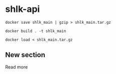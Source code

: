 # shlk-api
 
 ```docker save shlk_main | gzip > shlk_main.tar.gz```

 ```docker build . -t shlk_main```

 ```docker load < shlk_main.tar.gz```

## New section

Read more


